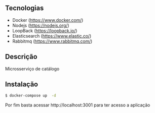 ## Tecnologias

- Docker (https://www.docker.com/)
- Nodejs (https://nodejs.org/)
- LoopBack (https://loopback.io/)
- Elasticsearch (https://www.elastic.co/)
- Rabbitmq (https://www.rabbitmq.com/)

## Descrição

Microsserviço de catálogo

## Instalação

```sh
$ docker-compose up  -d
```

Por fim basta acessar http://localhost:3001 para ter acesso a aplicação
